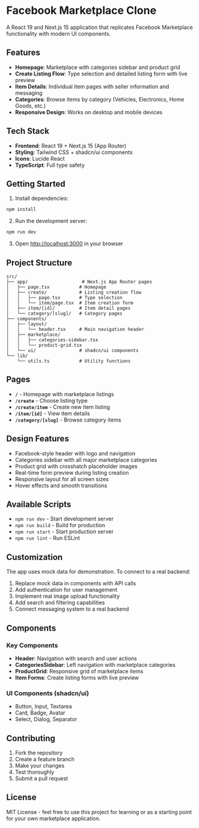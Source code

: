 # Facebook Marketplace Clone

A React 19 and Next.js 15 application that replicates Facebook Marketplace functionality with modern UI components.

## Features

- **Homepage**: Marketplace with categories sidebar and product grid
- **Create Listing Flow**: Type selection and detailed listing form with live preview
- **Item Details**: Individual item pages with seller information and messaging
- **Categories**: Browse items by category (Vehicles, Electronics, Home Goods, etc.)
- **Responsive Design**: Works on desktop and mobile devices

## Tech Stack

- **Frontend**: React 19 + Next.js 15 (App Router)
- **Styling**: Tailwind CSS + shadcn/ui components
- **Icons**: Lucide React
- **TypeScript**: Full type safety

## Getting Started

1. Install dependencies:
```bash
npm install
```

2. Run the development server:
```bash
npm run dev
```

3. Open [http://localhost:3000](http://localhost:3000) in your browser

## Project Structure

```
src/
├── app/                    # Next.js App Router pages
│   ├── page.tsx           # Homepage
│   ├── create/            # Listing creation flow
│   │   ├── page.tsx       # Type selection
│   │   └── item/page.tsx  # Item creation form
│   ├── item/[id]/         # Item detail pages
│   └── category/[slug]/   # Category pages
├── components/
│   ├── layout/
│   │   └── header.tsx     # Main navigation header
│   ├── marketplace/
│   │   ├── categories-sidebar.tsx
│   │   └── product-grid.tsx
│   └── ui/                # shadcn/ui components
└── lib/
    └── utils.ts           # Utility functions
```

## Pages

- **`/`** - Homepage with marketplace listings
- **`/create`** - Choose listing type
- **`/create/item`** - Create new item listing  
- **`/item/[id]`** - View item details
- **`/category/[slug]`** - Browse category items

## Design Features

- Facebook-style header with logo and navigation
- Categories sidebar with all major marketplace categories
- Product grid with crosshatch placeholder images
- Real-time form preview during listing creation
- Responsive layout for all screen sizes
- Hover effects and smooth transitions

## Available Scripts

- `npm run dev` - Start development server
- `npm run build` - Build for production
- `npm run start` - Start production server
- `npm run lint` - Run ESLint

## Customization

The app uses mock data for demonstration. To connect to a real backend:

1. Replace mock data in components with API calls
2. Add authentication for user management
3. Implement real image upload functionality
4. Add search and filtering capabilities
5. Connect messaging system to a real backend

## Components

### Key Components

- **Header**: Navigation with search and user actions
- **CategoriesSidebar**: Left navigation with marketplace categories
- **ProductGrid**: Responsive grid of marketplace items
- **Item Forms**: Create listing forms with live preview

### UI Components (shadcn/ui)

- Button, Input, Textarea
- Card, Badge, Avatar
- Select, Dialog, Separator

## Contributing

1. Fork the repository
2. Create a feature branch
3. Make your changes
4. Test thoroughly
5. Submit a pull request

## License

MIT License - feel free to use this project for learning or as a starting point for your own marketplace application.
